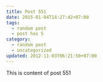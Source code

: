 ```yaml
---
title: Post 551
date: 2015-01-04T14:27:42+07:00
tags:
  - random post
  - post has 5
category:
  - random post
  - uncategorized
updated: 2012-11-03T06:21:50+07:00
---
```

This is content of post 551